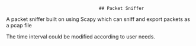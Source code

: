                                         
                                       ## Packet Sniffer
                                        
A packet sniffer built on using Scapy which can sniff and export packets as a pcap file

The time interval could be modified according to user needs. 
